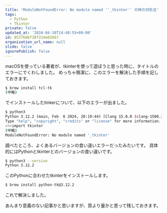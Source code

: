 ```yaml
---
title: 'ModuleNotFoundError: No module named ''_tkinter'' の時の対処法'
tags:
  - Python
  - Tkinter
private: false
updated_at: '2024-04-10T14:40:55+09:00'
id: 853768bf38f224e02667
organization_url_name: null
slide: false
ignorePublish: false
---
```

macOSを使っている著者が、tkinterを使って遊ぼうと思った時に、タイトルのエラーにでくわしました。
めっちゃ簡潔に、このエラーを解決した手順を記しておきます。

```bash
$ brew install tcl-tk
(中略)
```
でインストールしたtinkerについて、以下のエラーが出ました。

```bash
$ python3
Python 3.12.2 (main, Feb  6 2024, 20:19:44) [Clang 15.0.0 (clang-1500.3.9.4)] on darwin
Type "help", "copyright", "credits" or "license" for more information.
>>>import tkinter
(中略)
ModuleNotFoundError: No module named '_tkinter'
```

調べたところ、よくあるバージョンの食い違いエラーだったみたいです。
具体的にはPythonとtkinterとのバージョンの食い違いです。
```bash
$ python3 --version
Python 3.12.2
```
このPythonに合わせたtkinterをインストールします。
```bash
$ brew install python-tk@3.12.2
```
これで解決しました。

あんまり意義のない記事かと思いますが、質より量かと思って残しておきます。
